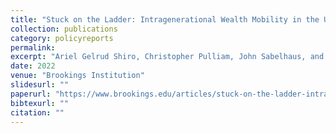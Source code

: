 ```yaml
---
title: "Stuck on the Ladder: Intragenerational Wealth Mobility in the United States"
collection: publications
category: policyreports
permalink:
excerpt: "Ariel Gelrud Shiro, Christopher Pulliam, John Sabelhaus, and Ember Smith"
date: 2022
venue: "Brookings Institution"
slidesurl: ""
paperurl: "https://www.brookings.edu/articles/stuck-on-the-ladder-intragenerational-wealth-mobility-in-the-united-states/"
bibtexurl: ""
citation: ""
---
```

